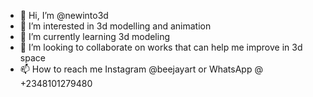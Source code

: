 - 👋 Hi, I’m @newinto3d
- 👀 I’m interested in 3d modelling and animation 
- 🌱 I’m currently learning 3d modeling 
- 💞️ I’m looking to collaborate on works that can help me improve in 3d space 
- 📫 How to reach me Instagram @beejayart or WhatsApp @ +2348101279480

<!---
newinto3d/newinto3d is a ✨ special ✨ repository because its `README.md` (this file) appears on your GitHub profile.
You can click the Preview link to take a look at your changes.
--->
